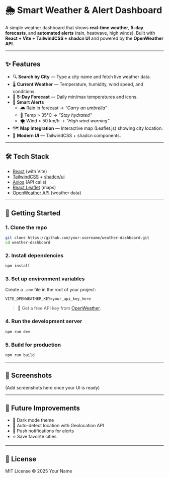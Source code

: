 # 🌦 Smart Weather & Alert Dashboard

A simple weather dashboard that shows **real-time weather**, **5-day forecasts**, and **automated alerts** (rain, heatwave, high winds). Built with **React + Vite + TailwindCSS + shadcn UI** and powered by the **OpenWeather API**.

---

## ✨ Features
- 🔍 **Search by City** — Type a city name and fetch live weather data.  
- 🌡 **Current Weather** — Temperature, humidity, wind speed, and conditions.  
- 📅 **5-Day Forecast** — Daily min/max temperatures and icons.  
- 🚨 **Smart Alerts**  
  - 🌧 Rain in forecast → *“Carry an umbrella”*  
  - 🥵 Temp > 35°C → *“Stay hydrated”*  
  - 🌪 Wind > 50 km/h → *“High wind warning”*  
- 🗺 **Map Integration** — Interactive map (Leaflet.js) showing city location.  
- 🎨 **Modern UI** — TailwindCSS + shadcn components.  

---

## 🛠 Tech Stack
- [React](https://react.dev/) (with Vite)  
- [TailwindCSS](https://tailwindcss.com/) + [shadcn/ui](https://ui.shadcn.com/)  
- [Axios](https://axios-http.com/) (API calls)  
- [React Leaflet](https://react-leaflet.js.org/) (maps)  
- [OpenWeather API](https://openweathermap.org/api) (weather data)  

---

## 🚀 Getting Started

### 1. Clone the repo
```bash
git clone https://github.com/your-username/weather-dashboard.git
cd weather-dashboard
```

### 2. Install dependencies
```bash
npm install
```

### 3. Set up environment variables
Create a `.env` file in the root of your project:
```env
VITE_OPENWEATHER_KEY=your_api_key_here
```

> 📝 Get a free API key from [OpenWeather](https://home.openweathermap.org/users/sign_up).

### 4. Run the development server
```bash
npm run dev
```

### 5. Build for production
```bash
npm run build
```

---

## 📸 Screenshots
(Add screenshots here once your UI is ready)

---

## 📌 Future Improvements
- 🌙 Dark mode theme  
- 📍 Auto-detect location with Geolocation API  
- 🔔 Push notifications for alerts  
- ⭐ Save favorite cities  

---

## 📜 License
MIT License © 2025 Your Name
